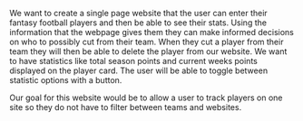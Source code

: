 We want to create a single page website that the user can enter their fantasy football players and then be able to see their stats. Using the information that the webpage gives them they can make informed decisions on who to possibly cut from their team. When they cut a player from their team they will then be able to delete the player from our website. We want to have statistics like total season points and current weeks points displayed on the player card. The user will be able to toggle between statistic options with a button. 

Our goal for this website would be to allow a user to track players on one site so they do not have to filter between teams and websites. 
